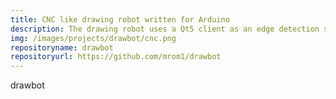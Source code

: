 ```yaml
---
title: CNC like drawing robot written for Arduino 
description: The drawing robot uses a Qt5 client as an edge detection service to communicate GCode to an Arduino which is able to replicate any image given the right parameters.
img: /images/projects/drawbot/cnc.png
repositoryname: drawbot
repositoryurl: https://github.com/mrom1/drawbot
---
```


drawbot